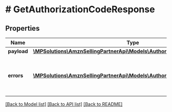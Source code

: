 # # GetAuthorizationCodeResponse

## Properties

Name | Type | Description | Notes
------------ | ------------- | ------------- | -------------
**payload** | [**\MPSolutions\AmznSellingPartnerApi\Models\Authorization\AuthorizationCode**](AuthorizationCode.md) |  | [optional]
**errors** | [**\MPSolutions\AmznSellingPartnerApi\Models\Authorization\Error[]**](Error.md) | A list of error responses returned when a request is unsuccessful. | [optional]

[[Back to Model list]](../../README.md#models) [[Back to API list]](../../README.md#endpoints) [[Back to README]](../../README.md)
